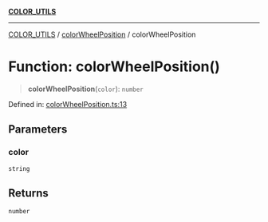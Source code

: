 [**COLOR_UTILS**](../../README.md)

***

[COLOR_UTILS](../../README.md) / [colorWheelPosition](../README.md) / colorWheelPosition

# Function: colorWheelPosition()

> **colorWheelPosition**(`color`): `number`

Defined in: [colorWheelPosition.ts:13](https://github.com/dailker/everyutil/blob/fb6c9c837496f567cf7883b581cd27d1c9507ebe/src/color/colorWheelPosition.ts#L13)

## Parameters

### color

`string`

## Returns

`number`

